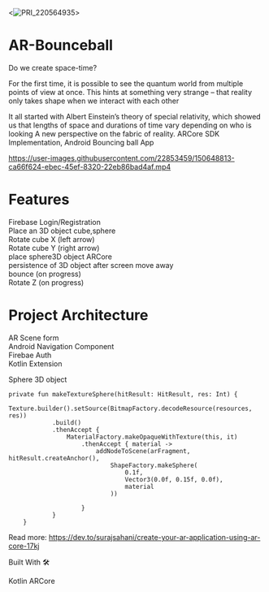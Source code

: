 
<![PRI_220564935](https://user-images.githubusercontent.com/22853459/152645950-ffefc446-b8f4-4294-b191-c8de825afd23.png)>



# AR-Bounceball

Do we create space-time? 

For the first time, it is possible to see the quantum world from multiple points of view at once. This hints at something very strange – that reality only takes shape when we interact with each other

It all started with Albert Einstein’s theory of special relativity, which showed us that lengths of space and durations of time vary depending on who is looking  A new perspective on the fabric of reality. ARCore SDK Implementation, Android Bouncing ball App 

https://user-images.githubusercontent.com/22853459/150648813-ca66f624-ebec-45ef-8320-22eb86bad4af.mp4


# Features
Firebase Login/Registration<br />
Place an 3D object cube,sphere<br />
Rotate cube X (left arrow)<br />
Rotate cube Y (right arrow)<br />
place sphere3D object ARCore <br />
persistence of 3D object after screen move away<br />
bounce (on progress) <br />
Rotate Z (on progress)<br />
# Project Architecture
AR Scene form <br />
Android Navigation Component <br />
Firebae Auth <br />
Kotlin Extension <br />


Sphere 3D object

```    
private fun makeTextureSphere(hitResult: HitResult, res: Int) {
        Texture.builder().setSource(BitmapFactory.decodeResource(resources, res))
            .build()
            .thenAccept {
                MaterialFactory.makeOpaqueWithTexture(this, it)
                    .thenAccept { material ->
                        addNodeToScene(arFragment, hitResult.createAnchor(),
                            ShapeFactory.makeSphere(
                                0.1f,
                                Vector3(0.0f, 0.15f, 0.0f),
                                material
                            ))

                    }
            }
    }
```
Read more: https://dev.to/surajsahani/create-your-ar-application-using-ar-core-17kj

Built With 🛠︎

Kotlin
ARCore

